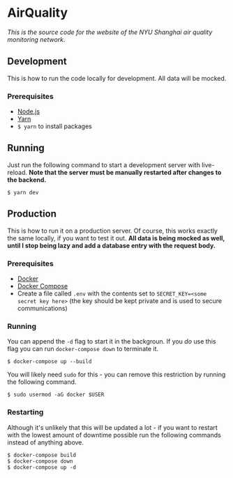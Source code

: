 # AirQuality

*This is the source code for the website of the NYU Shanghai air quality monitoring network.*

## Development

This is how to run the code locally for development. All data will be mocked.

### Prerequisites

- [Node.js](https://nodejs.org/)
- [Yarn](https://yarnpkg.com/)
- `$ yarn` to install packages

## Running

Just run the following command to start a development server with live-reload. **Note that the server must be manually restarted after changes to the backend.**

```
$ yarn dev
```

## Production

This is how to run it on a production server. Of course, this works exactly the same locally, if you want to test it out. **All data is being mocked as well, until I stop being lazy and add a database entry with the request body.**

### Prerequisites

- [Docker](https://docs.docker.com/install/)
- [Docker Compose](https://docs.docker.com/compose/install/)
- Create a file called `.env` with the contents set to `SECRET_KEY=<some secret key here>` (the key should be kept private and is used to secure communications)

### Running

You can append the `-d` flag to start it in the backgroun. If you *do* use this flag you can run `docker-compose down` to terminate it.

```
$ docker-compose up --build
```

You will likely need `sudo` for this - you can remove this restriction by running the following command.

```
$ sudo usermod -aG docker $USER
```

### Restarting

Although it's unlikely that this will be updated a lot - if you want to restart with the lowest amount of downtime possible run the following commands instead of anything above.

```
$ docker-compose build
$ docker-compose down
$ docker-compose up -d
```
